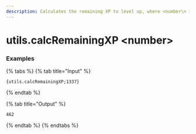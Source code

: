 ```yaml
---
description: Calculates the remaining XP to level up, where <number\> is the amount of XP the user has.
---
```


# utils.calcRemainingXP <number\>

### Examples

{% tabs %}
{% tab title="Input" %}

```text
{utils.calcRemainingXP;1337}
```

{% endtab %}

{% tab title="Output" %}

```text
462
```

{% endtab %}
{% endtabs %}
